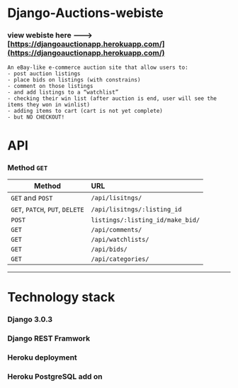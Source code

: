 # Django-Auctions-webiste

### view webiste here ---> [https://djangoauctionapp.herokuapp.com/](https://djangoauctionapp.herokuapp.com/)

```
An eBay-like e-commerce auction site that allow users to:
- post auction listings
- place bids on listings (with constrains)
- comment on those listings
- and add listings to a “watchlist”
- checking their win list (after auction is end, user will see the items they won in winlist)
- adding items to cart (cart is not yet complete)
- but NO CHECKOUT!
``` 
# API 
### Method `GET`

| Method                  | URL
| ------------------------- |:------------------- |
| `GET` and `POST`| `/api/lisitngs/` |
| `GET`, `PATCH`, `PUT`, `DELETE` | `/api/lisitngs/:listing_id` |
| `POST`| `listings/:listing_id/make_bid/` |
| `GET` | `/api/comments/` |
| `GET` | `/api/watchlists/` |
| `GET` | `/api/bids/` |
| `GET` | `/api/categories/` |

---

# Technology stack

### Django 3.0.3
### Django REST Framwork
### Heroku deployment
### Heroku PostgreSQL add on


